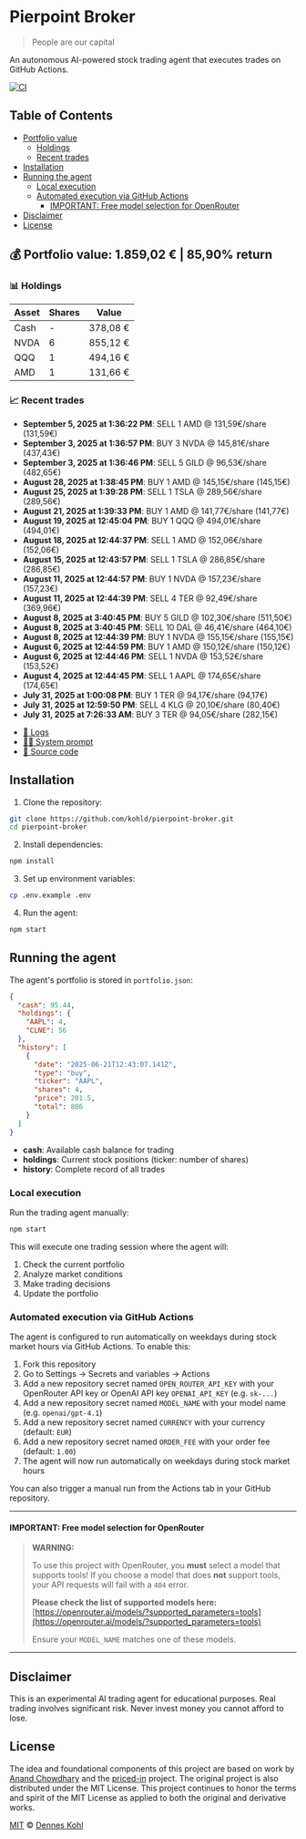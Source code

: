 # Pierpoint Broker

> People are our capital

An autonomous AI-powered stock trading agent that executes trades on GitHub Actions.

[![CI](https://github.com/kohld/pierpoint-broker/actions/workflows/test.yml/badge.svg?branch=main)](https://github.com/kohld/pierpoint-broker/actions/workflows/test.yml)

## Table of Contents

- [Portfolio value](#-portfolio-value)
  - [Holdings](#-holdings)
  - [Recent trades](#-recent-trades)
- [Installation](#installation)
- [Running the agent](#running-the-agent)
  - [Local execution](#local-execution)
  - [Automated execution via GitHub Actions](#automated-execution-via-github-actions)
    - [IMPORTANT: Free model selection for OpenRouter](#important-free-model-selection-for-openrouter)
- [Disclaimer](#disclaimer)
- [License](#license)

<!-- auto start -->

## 💰 Portfolio value: 1.859,02 € | 85,90% return

### 📊 Holdings

| Asset | Shares | Value |
|-------|--------|-------|
| Cash | - | 378,08 € |
| NVDA | 6 | 855,12 € |
| QQQ | 1 | 494,16 € |
| AMD | 1 | 131,66 € |

### 📈 Recent trades

- **September 5, 2025 at 1:36:22 PM**: SELL 1 AMD @ 131,59€/share (131,59€)
- **September 3, 2025 at 1:36:57 PM**: BUY 3 NVDA @ 145,81€/share (437,43€)
- **September 3, 2025 at 1:36:46 PM**: SELL 5 GILD @ 96,53€/share (482,65€)
- **August 28, 2025 at 1:38:45 PM**: BUY 1 AMD @ 145,15€/share (145,15€)
- **August 25, 2025 at 1:39:28 PM**: SELL 1 TSLA @ 289,56€/share (289,56€)
- **August 21, 2025 at 1:39:33 PM**: BUY 1 AMD @ 141,77€/share (141,77€)
- **August 19, 2025 at 12:45:04 PM**: BUY 1 QQQ @ 494,01€/share (494,01€)
- **August 18, 2025 at 12:44:37 PM**: SELL 1 AMD @ 152,06€/share (152,06€)
- **August 15, 2025 at 12:43:57 PM**: SELL 1 TSLA @ 286,85€/share (286,85€)
- **August 11, 2025 at 12:44:57 PM**: BUY 1 NVDA @ 157,23€/share (157,23€)
- **August 11, 2025 at 12:44:39 PM**: SELL 4 TER @ 92,49€/share (369,96€)
- **August 8, 2025 at 3:40:45 PM**: BUY 5 GILD @ 102,30€/share (511,50€)
- **August 8, 2025 at 3:40:45 PM**: SELL 10 DAL @ 46,41€/share (464,10€)
- **August 8, 2025 at 12:44:39 PM**: BUY 1 NVDA @ 155,15€/share (155,15€)
- **August 6, 2025 at 12:44:59 PM**: BUY 1 AMD @ 150,12€/share (150,12€)
- **August 6, 2025 at 12:44:46 PM**: SELL 1 NVDA @ 153,52€/share (153,52€)
- **August 4, 2025 at 12:44:45 PM**: SELL 1 AAPL @ 174,65€/share (174,65€)
- **July 31, 2025 at 1:00:08 PM**: BUY 1 TER @ 94,17€/share (94,17€)
- **July 31, 2025 at 12:59:50 PM**: SELL 4 KLG @ 20,10€/share (80,40€)
- **July 31, 2025 at 7:26:33 AM**: BUY 3 TER @ 94,05€/share (282,15€)

<!-- auto end -->

- [🧠 Logs](./agent.log)
- [🧑‍💻 System prompt](./system-prompt.md)
- [📁 Source code](./agent.ts)

## Installation

1. Clone the repository:

```bash
git clone https://github.com/kohld/pierpoint-broker.git
cd pierpoint-broker
```

2. Install dependencies:

```bash
npm install
```

3. Set up environment variables:

```bash
cp .env.example .env
```

4. Run the agent:

```bash
npm start
```

## Running the agent

The agent's portfolio is stored in `portfolio.json`:

```json
{
  "cash": 95.44,
  "holdings": {
    "AAPL": 4,
    "CLNE": 56
  },
  "history": [
    {
      "date": "2025-06-21T12:43:07.141Z",
      "type": "buy",
      "ticker": "AAPL",
      "shares": 4,
      "price": 201.5,
      "total": 806
    }
  ]
}
```

- **cash**: Available cash balance for trading
- **holdings**: Current stock positions (ticker: number of shares)
- **history**: Complete record of all trades

### Local execution

Run the trading agent manually:

```bash
npm start
```

This will execute one trading session where the agent will:

1. Check the current portfolio
2. Analyze market conditions
3. Make trading decisions
4. Update the portfolio

### Automated execution via GitHub Actions

The agent is configured to run automatically on weekdays during stock market hours via GitHub Actions. To enable this:

1. Fork this repository
2. Go to Settings → Secrets and variables → Actions
3. Add a new repository secret named `OPEN_ROUTER_API_KEY` with your OpenRouter API key or OpenAI API key `OPENAI_API_KEY` (e.g. `sk-...`)
4. Add a new repository secret named `MODEL_NAME` with your model name (e.g. `openai/gpt-4.1`)
5. Add a new repository secret named `CURRENCY` with your currency (default: `EUR`)
6. Add a new repository secret named `ORDER_FEE` with your order fee (default: `1.00`)
7. The agent will now run automatically on weekdays during stock market hours

You can also trigger a manual run from the Actions tab in your GitHub repository.

---

#### **IMPORTANT: Free model selection for OpenRouter**

> **WARNING:**
>
> To use this project with OpenRouter, you **must** select a model that supports tools! If you choose a model that does **not** support tools, your API requests will fail with a `404` error.
>
> **Please check the list of supported models here:**
> [https://openrouter.ai/models/?supported_parameters=tools](https://openrouter.ai/models/?supported_parameters=tools)
>
> Ensure your `MODEL_NAME` matches one of these models.

---

## Disclaimer

This is an experimental AI trading agent for educational purposes. Real trading involves significant risk. Never invest money you cannot afford to lose.

## License

The idea and foundational components of this project are based on work by [Anand Chowdhary](https://anandchowdhary.com) and the [priced-in](https://github.com/AnandChowdhary/priced-in) project. The original project is also distributed under the MIT License. This project continues to honor the terms and spirit of the MIT License as applied to both the original and derivative works.

[MIT](./LICENSE) © [Dennes Kohl](https://kohld.github.io/)
